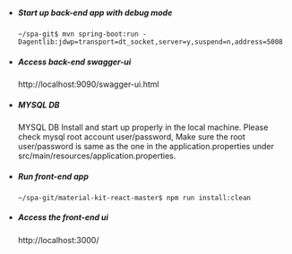 - #####  Start up back-end app with debug mode
    `~/spa-git$ mvn spring-boot:run -Dagentlib:jdwp=transport=dt_socket,server=y,suspend=n,address=5008`

- ##### Access back-end swagger-ui
    http://localhost:9090/swagger-ui.html

- ##### MYSQL DB
    MYSQL DB Install and start up properly in the local machine.
    Please check mysql root account user/password, Make sure
    the root user/password is same as the one in the application.properties under
    src/main/resources/application.properties.


- ##### Run front-end app
    `~/spa-git/material-kit-react-master$ npm run install:clean`

- #####  Access the front-end ui
    http://localhost:3000/